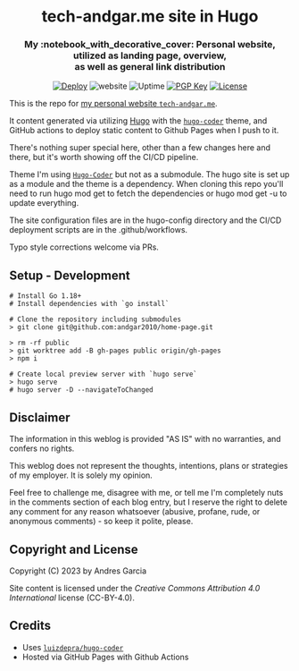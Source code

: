 <!-- markdownlint-disable-next-line -->
<div align="center">
  <h1 align="center">tech-andgar.me site in Hugo</h1>
  <h3 align="center">My :notebook_with_decorative_cover: Personal website, utilized as landing page, overview, <br>as well as general link distribution</h3>

  [![Deploy](https://github.com/andgar2010/home-page/actions/workflows/pages/pages-build-deployment/badge.svg?branch=gh-pages)](https://github.com/andgar2010/home-page/actions/workflows/pages/pages-build-deployment)
  ![website](https://img.shields.io/badge/website-available-green)
  ![Uptime](https://img.shields.io/endpoint?url=https%3A%2F%2Fraw.githubusercontent.com%2Fandgar2010%2Fupptime%2Fmaster%2Fapi%2Ftech-andgar%2Fuptime.json)
  [![PGP Key](https://badgen.net/keybase/pgp/tech_andgar)](https://keybase.io/tech_andgar)
  [![License](https://badgen.net/badge/license/CC-BY-4.0/green)](https://creativecommons.org/licenses/by/4.0/)

</div>

This is the repo for [my personal website `tech-andgar.me`](https://tech-andgar.me).

It content generated via utilizing [Hugo](https://gohugo.io) with the [`hugo-coder`](https://github.com/luizdepra/hugo-coder) theme, and GitHub actions to deploy static content to Github Pages when I push to it.

There's nothing super special here, other than a few changes here and there, but it's worth showing off the CI/CD pipeline.

Theme
I'm using [`Hugo-Coder`](https://github.com/luizdepra/hugo-coder) but not as a submodule. The hugo site is set up as a module and the theme is a dependency. When cloning this repo you'll need to run hugo mod get to fetch the dependencies or hugo mod get -u to update everything.

The site configuration files are in the hugo-config directory and the CI/CD deployment scripts are in the .github/workflows.

Typo style corrections welcome via PRs.

## Setup - Development

```shell
# Install Go 1.18+
# Install dependencies with `go install`

# Clone the repository including submodules
> git clone git@github.com:andgar2010/home-page.git

> rm -rf public
> git worktree add -B gh-pages public origin/gh-pages
> npm i

# Create local preview server with `hugo serve`
> hugo serve
# hugo server -D --navigateToChanged
```

## Disclaimer

The information in this weblog is provided "AS IS" with no warranties, and confers no rights.

This weblog does not represent the thoughts, intentions, plans or strategies of my employer. It is solely my opinion.

Feel free to challenge me, disagree with me, or tell me I'm completely nuts in the comments section of each blog entry, but I reserve the right to delete any comment for any reason whatsoever (abusive, profane, rude, or anonymous comments) - so keep it polite, please.

## Copyright and License

Copyright (C) 2023 by Andres Garcia

Site content is licensed under the *Creative Commons Attribution 4.0 International* license (CC-BY-4.0).

## Credits

- Uses [`luizdepra/hugo-coder`](https://github.com/luizdepra/hugo-coder)
- Hosted via GitHub Pages with Github Actions
